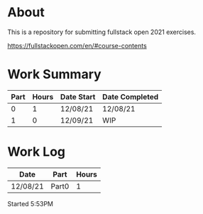 # About
This is a repository for submitting fullstack open 2021 exercises.

https://fullstackopen.com/en/#course-contents

# Work Summary
| Part | Hours | Date Start | Date Completed |
| ---- | ----- | ---------- | -------------- |
| 0    | 1     | 12/08/21   | 12/08/21       |
| 1    | 0     | 12/09/21   | WIP            |

# Work Log
| Date     | Part  | Hours |
| -------- | ----- | ----- |
| 12/08/21 | Part0 | 1     |

Started 5:53PM